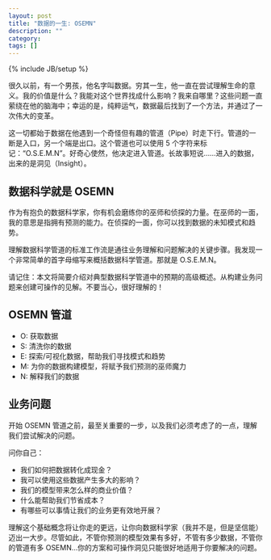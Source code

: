 ```yaml
---
layout: post
title: "数据的一生: OSEMN"
description: ""
category: 
tags: []
---
```

{% include JB/setup %}

很久以前，有一个男孩，他名字叫数据。穷其一生，他一直在尝试理解生命的意义。我的价值是什么？我能对这个世界找成什么影响？我来自哪里？这些问题一直萦绕在他的脑海中；幸运的是，纯粹运气，数据最后找到了一个方法，并通过了一次伟大的变革。

这一切都始于数据在他遇到一个奇怪但有趣的管道（Pipe）时走下行。管道的一断是入口，另一个端是出口。这个管道也可以使用 5 个字符来标记：“O.S.E.M.N”。好奇心使然，他决定进入管道。长故事短说……进入的数据，出来的是洞见（Insight）。

## 数据科学就是 OSEMN

作为有抱负的数据科学家，你有机会磨练你的巫师和侦探的力量。在巫师的一面，我的意思是指拥有预测的能力。在侦探的一面，你可以找到数据的未知模式和趋势。

理解数据科学管道的标准工作流是通往业务理解和问题解决的关键步骤。我发现一个非常简单的首字母缩写来概括数据科学管道。那就是 O.S.E.M.N。

请记住：本文将简要介绍对典型数据科学管道中的预期的高级概述。从构建业务问题来创建可操作的见解。不要当心，很好理解的！

## OSEMN 管道

* O: 获取数据
* S: 清洗你的数据
* E: 探索/可视化数据，帮助我们寻找模式和趋势
* M: 为你的数据构建模型，将赋予我们预测的巫师魔力
* N: 解释我们的数据

## 业务问题

开始 OSEMN 管道之前，最至关重要的一步，以及我们必须考虑了的一点，理解我们尝试解决的问题。

问你自己：

* 我们如何把数据转化成现金？
* 我可以使用这些数据产生多大的影响？
* 我们的模型带来怎么样的商业价值？
* 什么能帮助我们节省成本？
* 有哪些可以事情让我们的业务更有效地开展？

理解这个基础概念将让你走的更远，让你向数据科学家（我并不是，但是坚信能）迈出一大步。尽管如此，不管你预测的模型效果有多好，不管有多少数据，不管你的管道有多 OSEMN…你的方案和可操作洞见只能很好地适用于你要解决的问题。

